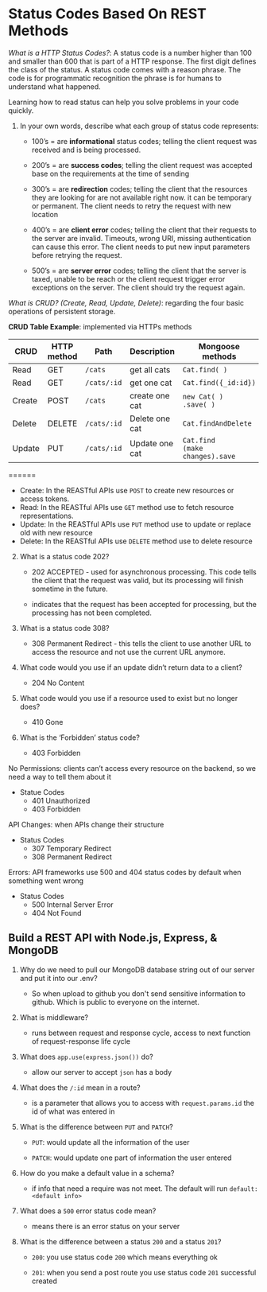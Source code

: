 # Status Codes Based On REST Methods

*What is a HTTP Status Codes?*: A status code is a number higher than 100 and smaller than 600 that is part of a HTTP response. The first digit defines the class of the status. A status code comes with a reason phrase. The code is for programmatic recognition the phrase is for humans to understand what happened.

Learning how to read status can help you solve problems in your code quickly.

1. In your own words, describe what each group of status code represents:

    - 100’s = are **informational** status codes; telling the client request was received and is being processed.

    - 200’s = are **success codes**; telling the client request was accepted base on the requirements at the time of sending

    - 300’s = are **redirection** codes; telling the client that the resources they are looking for are not available right now. it can be temporary or permanent. The client needs to retry the request with new location

    - 400’s = are **client error** codes; telling the client that their requests to the server are invalid. Timeouts, wrong URI, missing authentication can cause this error. The client needs to put new input parameters before retrying the request.

    - 500’s = are **server error** codes; telling the client that the server is taxed, unable to be reach or the client request trigger error exceptions on the server. The client should try the request again.

*What is CRUD? (Create, Read, Update, Delete)*: regarding the four basic operations of persistent storage.

  **CRUD Table Example**: implemented via HTTPs methods

  | CRUD    | HTTP method   | Path        | Description     | Mongoose methods                    |
  |--------	|-------------	|-------------|----------------	|-------------------------------------|
  | Read   	| GET         	| `/cats`     | get all  cats  	| `Cat.find( )`                       |
  | Read   	| GET         	| `/cats/:id` | get one cat    	| `Cat.find({_id:id})`                |
  | Create 	| POST        	| `/cats`     | create one cat 	| `new Cat( )      .save( )`          |
  | Delete 	| DELETE      	| `/cats/:id` | Delete one cat 	| `Cat.findAndDelete`                 |
  | Update 	| PUT         	| `/cats/:id` | Update one cat 	| `Cat.find      (make changes).save` |
    
======

- Create: In the REASTful APIs use `POST` to create new resources or access tokens.
- Read: In the REASTful APIs use `GET` method use to fetch resource representations.
- Update: In the REASTful APIs use `PUT` method use to update or replace old with new resource
- Delete: In the REASTful APIs use `DELETE` method use to delete resource

2. What is a status code 202?

    * 202 ACCEPTED - used for asynchronous processing. This code tells the client that the request was valid, but its processing will finish sometime in the future.

    * indicates that the request has been accepted for processing, but the processing has not been completed. 

3. What is a status code 308?

    * 308 Permanent Redirect - this tells the client to use another URL to access the resource and not use the current URL anymore. 

4. What code would you use if an update didn’t return data to a client?

    * 204 No Content

5. What code would you use if a resource used to exist but no longer does?

    * 410 Gone

6. What is the ‘Forbidden’ status code?

    * 403 Forbidden

No Permissions: clients can’t access every resource on the backend, so we need a way to tell them about it
  - Statue Codes
    * 401 Unauthorized 
    * 403 Forbidden 

API Changes: when APIs change their structure
  - Status Codes
    * 307 Temporary Redirect
    * 308 Permanent Redirect

Errors: API frameworks use 500 and 404 status codes by default when something went wrong
  - Status Codes
    * 500 Internal Server Error
    * 404 Not Found

## Build a REST API with Node.js, Express, & MongoDB
  
1. Why do we need to pull our MongoDB database string out of our server and put it into our .env?
 
    - So when upload to github you don't send sensitive information to github. Which is public to everyone on the internet.

2. What is middleware?

    - runs between request and response cycle, access to next function of request-response life cycle
    
3. What does `app.use(express.json())` do?
  
    - allow our server to accept `json` has a body

4. What does the `/:id` mean in a route?

    - is a parameter that allows you to access with `request.params.id` the id of what was entered in

5. What is the difference between `PUT` and `PATCH`?

    - `PUT`: would update all the information of the user

    - `PATCH`: would update one part of information the user entered

6. How do you make a default value in a schema?

    - if info that need a require was not meet. The default will run `default:<default info>` 

7. What does a `500` error status code mean?

    - means there is an error status on your server

8. What is the difference between a status `200` and a status `201`?

    - `200`: you use status code `200` which means everything ok

    - `201`: when you send a post route you use status code `201` successful created
